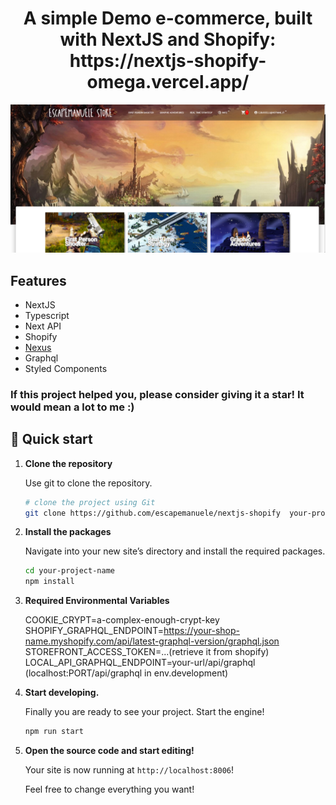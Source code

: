 <h1 align="center">
  A simple Demo e-commerce, built with NextJS and Shopify: https://nextjs-shopify-omega.vercel.app/
</h1>

![Shopify Shop Frontpage](./media/frontpage.png)

## Features

- NextJS
- Typescript
- Next API
- Shopify
- [Nexus](https://nexusjs.org/)
- Graphql
- Styled Components

### If this project helped you, please consider giving it a star! It would mean a lot to me :)

## 🚀 Quick start

1.  **Clone the repository**

    Use git to clone the repository.

    ```sh
    # clone the project using Git
    git clone https://github.com/escapemanuele/nextjs-shopify  your-project-name
    ```

2.  **Install the packages**

    Navigate into your new site’s directory and install the required packages.

    ```sh
    cd your-project-name
    npm install
    ```

3.  **Required Environmental Variables**

    COOKIE_CRYPT=a-complex-enough-crypt-key
    SHOPIFY_GRAPHQL_ENDPOINT=https://your-shop-name.myshopify.com/api/latest-graphql-version/graphql.json
    STOREFRONT_ACCESS_TOKEN=...(retrieve it from shopify)
    LOCAL_API_GRAPHQL_ENDPOINT=your-url/api/graphql (localhost:PORT/api/graphql in env.development)

4.  **Start developing.**

    Finally you are ready to see your project. Start the engine!

    ```sh
    npm run start
    ```

5.  **Open the source code and start editing!**

    Your site is now running at `http://localhost:8006`!

    Feel free to change everything you want!

